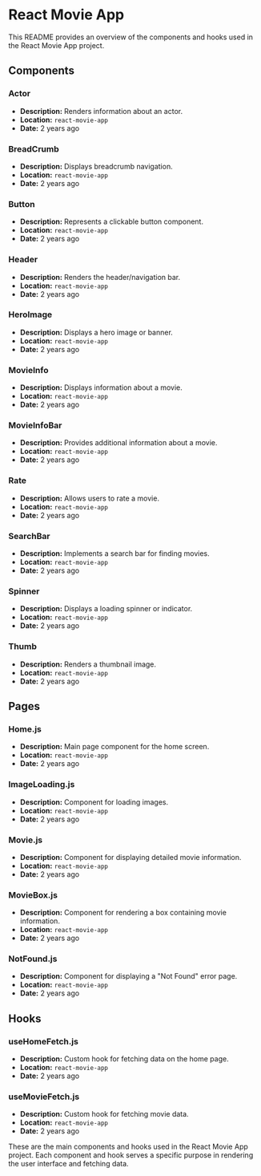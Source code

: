# React Movie App

This README provides an overview of the components and hooks used in the React Movie App project.

## Components

### Actor
- **Description:** Renders information about an actor.
- **Location:** `react-movie-app`
- **Date:** 2 years ago

### BreadCrumb
- **Description:** Displays breadcrumb navigation.
- **Location:** `react-movie-app`
- **Date:** 2 years ago

### Button
- **Description:** Represents a clickable button component.
- **Location:** `react-movie-app`
- **Date:** 2 years ago

### Header
- **Description:** Renders the header/navigation bar.
- **Location:** `react-movie-app`
- **Date:** 2 years ago

### HeroImage
- **Description:** Displays a hero image or banner.
- **Location:** `react-movie-app`
- **Date:** 2 years ago

### MovieInfo
- **Description:** Displays information about a movie.
- **Location:** `react-movie-app`
- **Date:** 2 years ago

### MovieInfoBar
- **Description:** Provides additional information about a movie.
- **Location:** `react-movie-app`
- **Date:** 2 years ago

### Rate
- **Description:** Allows users to rate a movie.
- **Location:** `react-movie-app`
- **Date:** 2 years ago

### SearchBar
- **Description:** Implements a search bar for finding movies.
- **Location:** `react-movie-app`
- **Date:** 2 years ago

### Spinner
- **Description:** Displays a loading spinner or indicator.
- **Location:** `react-movie-app`
- **Date:** 2 years ago

### Thumb
- **Description:** Renders a thumbnail image.
- **Location:** `react-movie-app`
- **Date:** 2 years ago

## Pages

### Home.js
- **Description:** Main page component for the home screen.
- **Location:** `react-movie-app`
- **Date:** 2 years ago

### ImageLoading.js
- **Description:** Component for loading images.
- **Location:** `react-movie-app`
- **Date:** 2 years ago

### Movie.js
- **Description:** Component for displaying detailed movie information.
- **Location:** `react-movie-app`
- **Date:** 2 years ago

### MovieBox.js
- **Description:** Component for rendering a box containing movie information.
- **Location:** `react-movie-app`
- **Date:** 2 years ago

### NotFound.js
- **Description:** Component for displaying a "Not Found" error page.
- **Location:** `react-movie-app`
- **Date:** 2 years ago

## Hooks

### useHomeFetch.js
- **Description:** Custom hook for fetching data on the home page.
- **Location:** `react-movie-app`
- **Date:** 2 years ago

### useMovieFetch.js
- **Description:** Custom hook for fetching movie data.
- **Location:** `react-movie-app`
- **Date:** 2 years ago

These are the main components and hooks used in the React Movie App project. Each component and hook serves a specific purpose in rendering the user interface and fetching data.
